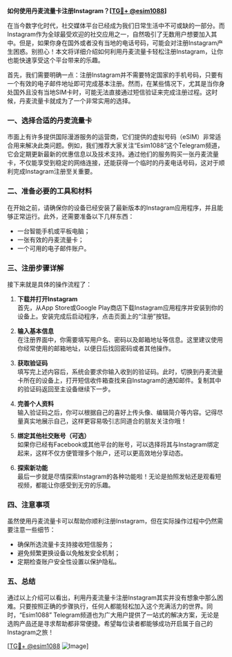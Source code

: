 **如何使用丹麦流量卡注册Instagram？[[TG💪+ @esim1088](https://t.me/s/esim1088)]**

在当今数字化时代，社交媒体平台已经成为我们日常生活中不可或缺的一部分。而Instagram作为全球最受欢迎的社交应用之一，自然吸引了无数用户想要加入其中。但是，如果你身在国外或者没有当地的电话号码，可能会对注册Instagram产生困惑。别担心！本文将详细介绍如何利用丹麦流量卡轻松注册Instagram，让你也能快速享受这个平台带来的乐趣。

首先，我们需要明确一点：注册Instagram并不需要特定国家的手机号码，只要有一个有效的电子邮件地址即可完成基本注册。然而，在某些情况下，尤其是当你身处国外且没有当地SIM卡时，可能无法直接通过短信验证来完成注册过程。这时候，丹麦流量卡就成为了一个非常实用的选择。

### 一、选择合适的丹麦流量卡

市面上有许多提供国际漫游服务的运营商，它们提供的虚拟号码（eSIM）非常适合用来解决此类问题。例如，我们推荐大家关注“Esim1088”这个Telegram频道，它会定期更新最新的优惠信息以及技术支持。通过他们的服务购买一张丹麦流量卡，不仅能享受到稳定的网络连接，还能获得一个临时的丹麦电话号码，这对于顺利完成Instagram注册至关重要。

### 二、准备必要的工具和材料

在开始之前，请确保你的设备已经安装了最新版本的Instagram应用程序，并且能够正常运行。此外，还需要准备以下几样东西：
- 一台智能手机或平板电脑；
- 一张有效的丹麦流量卡；
- 一个可用的电子邮件账户。

### 三、注册步骤详解

接下来就是具体的操作流程了：

1. **下载并打开Instagram**  
   首先，从App Store或Google Play商店下载Instagram应用程序并安装到你的设备上。安装完成后启动程序，点击页面上的“注册”按钮。

2. **输入基本信息**  
   在注册界面中，你需要填写用户名、密码以及邮箱地址等信息。这里建议使用你经常使用的邮箱地址，以便日后找回密码或者其他操作。

3. **获取验证码**  
   填写完上述内容后，系统会要求你输入收到的验证码。此时，切换到丹麦流量卡所在的设备上，打开短信收件箱查找来自Instagram的通知邮件。复制其中的验证码返回至主设备继续下一步。

4. **完善个人资料**  
   输入验证码之后，你可以根据自己的喜好上传头像、编辑简介等内容。记得尽量真实地展示自己，这样更容易吸引志同道合的朋友关注你哦！

5. **绑定其他社交账号（可选）**  
   如果你已经有Facebook或其他平台的账号，可以选择将其与Instagram绑定起来，这样不仅方便管理多个账户，还可以更高效地分享动态。

6. **探索新功能**  
   最后一步就是尽情探索Instagram的各种功能啦！无论是拍照发帖还是观看短视频，都能让你感受到无穷的乐趣。

### 四、注意事项

虽然使用丹麦流量卡可以帮助你顺利注册Instagram，但在实际操作过程中仍然需要注意一些细节：

- 确保所选流量卡支持接收短信服务；
- 避免频繁更换设备以免触发安全机制；
- 定期检查账户安全性设置以保护隐私。

### 五、总结

通过以上介绍可以看出，利用丹麦流量卡注册Instagram其实并没有想象中那么困难。只要按照正确的步骤执行，任何人都能轻松加入这个充满活力的世界。同时，“Esim1088” Telegram频道也为广大用户提供了一站式的解决方案，无论是选购产品还是寻求帮助都非常便捷。希望每位读者都能够成功开启属于自己的Instagram之旅！

[[TG💪+ @esim1088](https://t.me/s/esim1088) ![Image](https://i.postimg.cc/4NQfJmqS/Snipaste-2025-05-13-00-14-12.png)]
